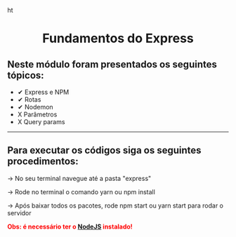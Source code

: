 ht
<h1 style="text-align: center">Fundamentos do Express</h1>

<h2>Neste módulo foram presentados os seguintes tópicos:</h2>
<ul>
  <li>✔ Express e NPM</li>
  <li>✔ Rotas</li>
  <li>✔ Nodemon</li>
  <li>X Parâmetros</li>
  <li>X Query params</li>
</ul>
<hr />
<h2>Para executar os códigos siga os seguintes procedimentos:</h2>
<p>-> No seu terminal navegue até a pasta "express"</p>
<p>-> Rode no terminal o comando yarn ou npm install</p>
<p>
  -> Após baixar todos os pacotes, rode npm start ou yarn start para rodar o
  servidor
</p>
<p style="font-weight: 700; color: red">
  Obs: é necessário ter o <a href="https://nodejs.org/en/">NodeJS</a> instalado!
</p>
